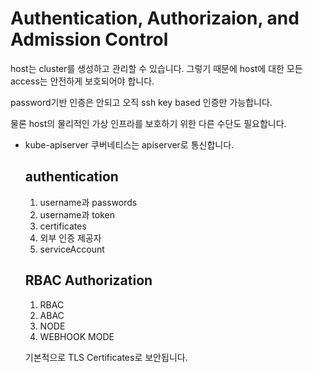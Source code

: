 # Authentication, Authorizaion, and Admission Control

host는 cluster를 생성하고 관리할 수 있습니다. 그렇기 때문에 host에 대한 모든 access는 안전하게 보호되어야 합니다.

password기반 인증은 안되고 오직 ssh key based 인증만 가능합니다.

물론 host의 물리적인 가상 인프라를 보호하기 위한 다른 수단도 필요합니다.


- kube-apiserver
  쿠버네티스는 apiserver로 통신합니다.

  ## authentication

  1. username과 passwords
  2. username과 token
  3. certificates
  4. 외부 인증 제공자
  5. serviceAccount


  ## RBAC Authorization

  1. RBAC
  2. ABAC
  3. NODE
  4. WEBHOOK MODE
 
  기본적으로 TLS Certificates로 보안됩니다.
     

  
